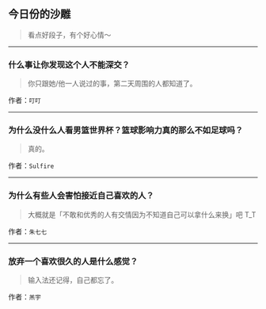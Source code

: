 ## 今日份的沙雕

> 看点好段子，有个好心情～


 
---

### 什么事让你发现这个人不能深交？

> 你只跟她/他一人说过的事，第二天周围的人都知道了。


作者：`叮叮`

---

### 为什么没什么人看男篮世界杯？篮球影响力真的那么不如足球吗？

> 真的。


作者：`Sulfire`

---

### 为什么有些人会害怕接近自己喜欢的人？

> 大概就是「不敢和优秀的人有交情因为不知道自己可以拿什么来换」吧 T_T


作者：`朱七七`

---

### 放弃一个喜欢很久的人是什么感觉？

> 输入法还记得，自己都忘了。


作者：`羔宇`
